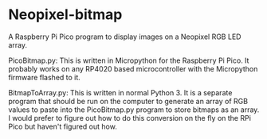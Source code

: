 # Neopixel-bitmap
A Raspberry Pi Pico program to display images on a Neopixel RGB LED array.

PicoBitmap.py:
This is written in Micropython for the Raspberry Pi Pico. It probably works on any RP4020 based microcontroller with the Micropython firmware flashed to it.

BitmapToArray.py:
This is written in normal Python 3. It is a separate program that should be run on the computer to generate an array of RGB values to paste into the PicoBitmap.py program to store bitmaps as an array. I would prefer to figure out how to do this conversion on the fly on the RPi Pico but haven't figured out how.
